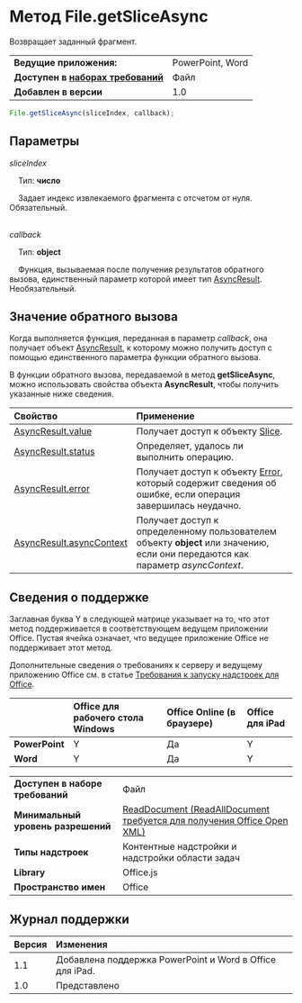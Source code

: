 
# Метод File.getSliceAsync
Возвращает заданный фрагмент.

|||
|:-----|:-----|
|**Ведущие приложения:**|PowerPoint, Word|
|**Доступен в [наборах требований](../../docs/overview/specify-office-hosts-and-api-requirements.md)**|Файл|
|**Добавлен в версии**|1.0|

```js
File.getSliceAsync(sliceIndex, callback);
```


## Параметры


_sliceIndex_ <br/>
&nbsp;&nbsp;&nbsp;&nbsp;Тип: **число**<br/>
&nbsp;&nbsp;&nbsp;&nbsp;Задает индекс извлекаемого фрагмента с отсчетом от нуля. Обязательный.<br/><br/>
    
_callback_ <br/>
&nbsp;&nbsp;&nbsp;&nbsp;Тип: **object**<br/>
&nbsp;&nbsp;&nbsp;&nbsp;Функция, вызываемая после получения результатов обратного вызова, единственный параметр которой имеет тип [AsyncResult](../../reference/shared/asyncresult.md). Необязательный.
    

## Значение обратного вызова

Когда выполняется функция, переданная в параметр _callback_, она получает объект [AsyncResult](../../reference/shared/asyncresult.md), к которому можно получить доступ с помощью единственного параметра функции обратного вызова.

В функции обратного вызова, передаваемой в метод **getSliceAsync**, можно использовать свойства объекта **AsyncResult**, чтобы получить указанные ниже сведения.



|**Свойство**|**Применение**|
|:-----|:-----|
|[AsyncResult.value](../../reference/shared/asyncresult.value.md)|Получает доступ к объекту [Slice](../../reference/shared/slice.md).|
|[AsyncResult.status](../../reference/shared/asyncresult.status.md)|Определяет, удалось ли выполнить операцию.|
|[AsyncResult.error](../../reference/shared/asyncresult.error.md)|Получает доступ к объекту [Error](../../reference/shared/error.md), который содержит сведения об ошибке, если операция завершилась неудачно.|
|[AsyncResult.asyncContext](../../reference/shared/asyncresult.asynccontext.md)|Получает доступ к определенному пользователем объекту **object** или значению, если они передаются как параметр _asyncContext_.|

## Сведения о поддержке


Заглавная буква Y в следующей матрице указывает на то, что этот метод поддерживается в соответствующем ведущем приложении Office. Пустая ячейка означает, что ведущее приложение Office не поддерживает этот метод.

Дополнительные сведения о требованиях к серверу и ведущему приложению Office см. в статье [Требования к запуску надстроек для Office](../../docs/overview/requirements-for-running-office-add-ins.md).

||**Office для рабочего стола Windows**|**Office Online (в браузере)**|**Office для iPad**|
|:-----|:-----|:-----|:-----|
|**PowerPoint**|Y|Да|Y|
|**Word**|Y|Да|Y|

|||
|:-----|:-----|
|**Доступен в наборе требований**|Файл|
|**Минимальный уровень разрешений**|[ReadDocument (ReadAllDocument требуется для получения Office Open XML)](../../docs/develop/requesting-permissions-for-api-use-in-content-and-task-pane-add-ins.md)|
|**Типы надстроек**|Контентные надстройки и надстройки области задач|
|**Library**|Office.js|
|**Пространство имен**|Office|

## Журнал поддержки



|**Версия**|**Изменения**|
|:-----|:-----|
|1.1|Добавлена поддержка PowerPoint и Word в Office для iPad.|
|1.0|Представлено|
